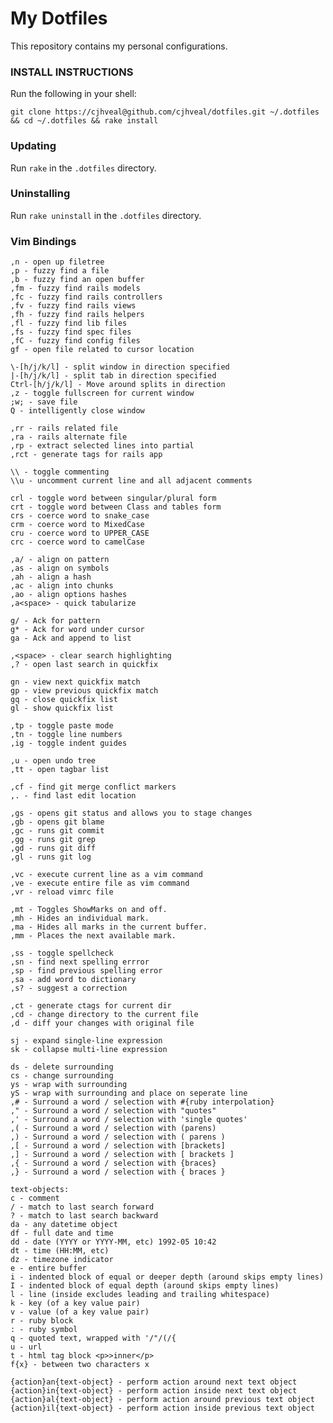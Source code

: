 # My Dotfiles
This repository contains my personal configurations.

### INSTALL INSTRUCTIONS
Run the following in your shell:

  `git clone https://cjhveal@github.com/cjhveal/dotfiles.git ~/.dotfiles && cd ~/.dotfiles && rake install`

### Updating
Run `rake` in the `.dotfiles` directory.

### Uninstalling
Run `rake uninstall` in the `.dotfiles` directory.

### Vim Bindings
    ,n - open up filetree
    ,p - fuzzy find a file
    ,b - fuzzy find an open buffer
    ,fm - fuzzy find rails models
    ,fc - fuzzy find rails controllers
    ,fv - fuzzy find rails views
    ,fh - fuzzy find rails helpers
    ,fl - fuzzy find lib files
    ,fs - fuzzy find spec files
    ,fC - fuzzy find config files
    gf - open file related to cursor location

    \-[h/j/k/l] - split window in direction specified
    |-[h/j/k/l] - split tab in direction specified
    Ctrl-[h/j/k/l] - Move around splits in direction
    ,z - toggle fullscreen for current window
    ;w; - save file
    Q - intelligently close window

    ,rr - rails related file
    ,ra - rails alternate file
    ,rp - extract selected lines into partial
    ,rct - generate tags for rails app

    \\ - toggle commenting
    \\u - uncomment current line and all adjacent comments

    crl - toggle word between singular/plural form
    crt - toggle word between Class and tables form
    crs - coerce word to snake_case
    crm - coerce word to MixedCase
    cru - coerce word to UPPER_CASE
    crc - coerce word to camelCase

    ,a/ - align on pattern
    ,as - align on symbols
    ,ah - align a hash
    ,ac - align into chunks
    ,ao - align options hashes
    ,a<space> - quick tabularize

    g/ - Ack for pattern
    g* - Ack for word under cursor
    ga - Ack and append to list

    ,<space> - clear search highlighting
    ,? - open last search in quickfix

    gn - view next quickfix match
    gp - view previous quickfix match
    gq - close quickfix list
    gl - show quickfix list

    ,tp - toggle paste mode
    ,tn - toggle line numbers
    ,ig - toggle indent guides

    ,u - open undo tree
    ,tt - open tagbar list

    ,cf - find git merge conflict markers
    ,. - find last edit location

    ,gs - opens git status and allows you to stage changes
    ,gb - opens git blame
    ,gc - runs git commit
    ,gg - runs git grep
    ,gd - runs git diff
    ,gl - runs git log

    ,vc - execute current line as a vim command
    ,ve - execute entire file as vim command
    ,vr - reload vimrc file

    ,mt - Toggles ShowMarks on and off.
    ,mh - Hides an individual mark.
    ,ma - Hides all marks in the current buffer.
    ,mm - Places the next available mark.

    ,ss - toggle spellcheck
    ,sn - find next spelling errror
    ,sp - find previous spelling error
    ,sa - add word to dictionary
    ,s? - suggest a correction

    ,ct - generate ctags for current dir
    ,cd - change directory to the current file
    ,d - diff your changes with original file

    sj - expand single-line expression
    sk - collapse multi-line expression

    ds - delete surrounding
    cs - change surrounding
    ys - wrap with surrounding
    yS - wrap with surrounding and place on seperate line
    ,# - Surround a word / selection with #{ruby interpolation}
    ," - Surround a word / selection with "quotes"
    ,' - Surround a word / selection with 'single quotes'
    ,( - Surround a word / selection with (parens)
    ,) - Surround a word / selection with ( parens )
    ,[ - Surround a word / selection with [brackets]
    ,] - Surround a word / selection with [ brackets ]
    ,{ - Surround a word / selection with {braces}
    ,} - Surround a word / selection with { braces }

    text-objects:
    c - comment
    / - match to last search forward
    ? - match to last search backward
    da - any datetime object
    df - full date and time
    dd - date (YYYY or YYYY-MM, etc) 1992-05 10:42
    dt - time (HH:MM, etc)
    dz - timezone indicator
    e - entire buffer
    i - indented block of equal or deeper depth (around skips empty lines)
    I - indented block of equal depth (around skips empty lines)
    l - line (inside excludes leading and trailing whitespace)
    k - key (of a key value pair)
    v - value (of a key value pair)
    r - ruby block
    : - ruby symbol
    q - quoted text, wrapped with '/"/(/{
    u - url
    t - html tag block <p>>inner</p>
    f{x} - between two characters x

    {action}an{text-object} - perform action around next text object
    {action}in{text-object} - perform action inside next text object
    {action}al{text-object} - perform action around previous text object
    {action}il{text-object} - perform action inside previous text object
